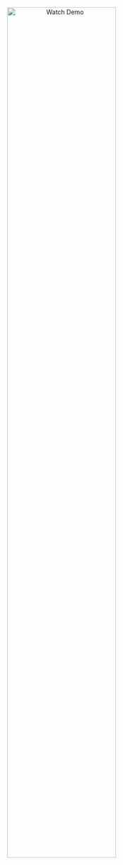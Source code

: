 <div align="center">  
  <a href="https://www.youtube.com/watch?v=M81F2Eeu0Uc" target="_blank">  
    <img src="https://img.youtube.com/vi/M81F2Eeu0Uc/0.jpg" alt="Watch Demo" width="70%">  
  </a>  
</div>  
